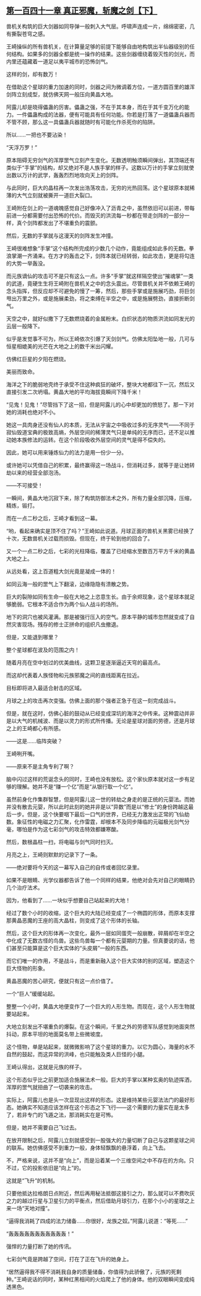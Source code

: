 ## [第一百四十一章 真正邪魔，斩魔之剑【下】](https://www.xxbiquge.com/11_11207/9215595.html)


  兽机关构筑的巨大剑器如同导弹一般刺入大气层。呼啸声连成一片，绵绵密密，几有撕裂苍穹之感。

  王崎操纵的所有兽机关，在计算量足够的前提下能够自由地构筑出半仙器级别的任何结构。如果多的剑器全都是统一操作的结果。这些剑器缠绕着毁灭性的剑光，而内里还蕴藏着一道足以夷平城市的恐怖剑气。

  这样的剑，却有数万！

  在借助这个星球的重力加速的同时，剑器之间为微调着方位，一道方圆百里的雄浑剑阵立刻成型，就仿佛天网一般压向黄晶大地。

  阿露儿却是晓得儡蛊的厉害。儡蛊之强，不在于其本身，而在于其千变万化的能力。一件儡蛊构成的法器，便有可能具有任何功能。你若是打落了一道儡蛊兵器而不管不顾，那么这一具儡蛊兵器就随时有可能化作杀死你的陷阱。

  所以……一把也不要沾染！

  “天浮万罗！”

  原本阻碍无穷剑气的浑厚罡气立刻产生变化。无数透明触须瞬间弹出，其顶端还有类似于“手掌”的结构，却又绝对不是人族手掌的样子。这数以万计的手掌立刻就使出数以万计的武学，轰轰烈烈地攻向天上的剑阵。

  与此同时，巨大的晶柱再一次发出浩荡攻击，无穷的光热回荡。这个星球原本就稀薄的大气立刻就被撕开一道巨大裂口。

  王崎附在剑上的一道魂魄感觉自己好像冲入了沥青之中，虽然依旧可以前进，带每前进一分都需要付出恐怖的代价。而毁灭的洪流每一秒都在带走剑阵的一部分一样，真个剑阵都发出了不堪重负的震颤。

  然后，无数的手掌就与这漫天的剑阵发生冲撞。

  王崎很难想象“手掌”这个结构所完成的少数几个动作，竟能组成如此多的无数。拳浪掌潮一齐涌来。在方才的轰击之下，剑阵本就已经转弱，如此攻击，更是将勾连的大势一举轰没。

  而元族谪仙的攻击可不是只有这么一点。许多“手掌”就这样隔空使出“摧魂掌”一类的武道，竟硬生生将王崎附在兽机关之中的念头震出。尽管兽机关并不依赖王崎的念头指挥，但反应却不可避免的慢了一筹，然后，那些手掌或是施展巧劲，将巨剑甩出万里之外，或是施展柔劲，将之束缚在半空之中，或是施展劈劲，直接折断剑气。

  天空之中，就好似撒下了无数燃烧着的金属粉末。白炽状态的物质洪流如同发光的云层一般降下。

  似乎是发觉事不可为，所以王崎依次引爆了天剑剑气。仿佛太阳坠地一般，几可与恒星相媲美的光芒在大地之上的数千米出闪耀。

  仿佛红巨星的夕阳在燃烧。

  美丽而致命。

  海洋之下的脆弱地壳终于承受不住这种疯狂的破坏，整块大地都往下一沉，然后又直接引发二次坍塌。黄晶大地的平均海拔竟瞬间下降千米！

  “见鬼！见鬼！”尽管挡下了这一招，但是阿露儿的心中却更加的愤怒了。那一下对她的消耗也绝对不小。

  她这一具肉身还没有仙人的本质，无法从宇宙之中吸收过多的无序灵气——不同于寂仙毁道宝典的极致高熵，外层空间的稀薄灵气只是单纯的无序而已，还不足以推动她本族修法的运转。在这个阶段吸收外层空间的灵气是得不偿失的。

  因此，她可以用来锤炼仙力的法力是用一份少一分。

  或许她可以凭借自己的积累，最终赢得这一场战斗，但消耗过多，就等于是让她转劫以来的经营全部泡汤。

  ——不可接受！

  一瞬间，黄晶大地沉寂下来，除了构筑防御法术之外，所有力量全部沉降，压缩，精炼，锻打。

  而在一点二秒之后，王崎才看到这一幕。

  “哟，看起来确实是顶不住了吗？”王崎如此说道。月球正面的兽机关黑雾已经换了十次，无数兽机关过载而损毁。但现在，终于轮到他的回合了。

  又一个一点二秒之后，七彩的光柱降临，覆盖了已经缩水至数百万平方千米的黄晶大地之上。

  从远处看，这上百道粗大剑光竟是凝成一体的！

  如同云海一般的罡气上下翻滚，边缘隐隐有溃散之势。

  巨大的裂隙如同有生命一般在大地之上恣意生长。由于余烬现象，这个星球本就足够脆弱。它根本不适合作为两个仙人战斗的场所。

  地下的洞穴也被风灌满。那是被强行压入的空气。原本平静的城市忽然就变成了自然灾害现场。残存的修士正拼命的组织凡虫撤退。

  但是，又能退到哪里？

  整个星球都在波及的范围之内！

  随着月亮在空中划过的优美曲线，这颗卫星逐渐逼近天穹的最高点。

  而这却代表着人族怪物和元族邪魔之间的直线距离在拉近。

  目标即将进入最适合射击的区域。

  月球之上的攻击再次变强。仿佛上面的那个强者正急于在这一刻完成战斗。

  但是，就在这时，仿佛心脏的鼓动从已经变成深坑的海洋之中传来。这种震动并非是以大气的机械波、而是以灵力的形式所传播。无论是星球对面的劳德，还是月球之上的王崎都心有所感。

  ——这是……临阵突破？

  王崎咧开嘴。

  ——原来不是主角专利了啊？

  脑中闪过这样的荒诞念头的同时，王崎也没有放松。这个家伙原本就对这一步有足够的理解。她并不是“赚一个亿”而是“从银行取一个亿”。

  虽然前身化作集群智慧，但是阿露儿这一世的转劫之身走的是正统的元婴法。而她并没有散去元婴，所以此时此刻的她并非是以“异数”而是以“修士”的身份跨越这最后一步。但是，这个快要咽下最后一口气的世界，已经无力激发出正常的飞仙劫数。象征性的电磁之力汇聚，化作雷霆，却根本不及同步降临的元磁极光剑气分毫，哪怕是作为这七彩剑气的攻击特效都嫌寒酸。

  然后，数根晶柱一扫，将电磁与剑气同时扫灭。

  月亮之上，王崎则默默的记录下了一条。

  ——绝对要将今天的这一幕写入自己的自传或者回忆录里。

  如果不是眼睛、光学仪器都告诉了他一个同样的结果，他绝对会先对自己的眼睛扔几个治疗法术。

  因为，他看到了……一块似乎想要自己站起来的大地！

  经过了数个小时的收缩，这个巨大的大陆已经变成了一个椭圆的形体，而原本支撑那黄晶恶魔的王座的高大晶柱，则变成了这个形体的长轴。

  然后，这个巨大的形体再一次变化，最外一层如同蛋壳一般崩散，碎屑却在半空之中化成了无数古怪的鸟兽。这些鸟兽每一个都有元婴期的力量。但真要说的话，他们甚至只能算是这个巨大实体的“头皮屑”一般的东西。

  而它们唯一的作用，不是战斗，而是重新融入这个巨大实体的别的区域，塑造这个巨大怪物的形象。

  黄晶恶魔的苦心研究，便就只有这一点价值了。

  一个“巨人”缓缓站起。

  整整一个小时，黄晶大地便变作了一个巨大的人形生物。而现在，这个人形生物就要站起来。

  大地立刻发出不堪重负的爆裂。在这个瞬间，千里之外的劳德军队感觉到地面突然抖动，原本平坦的地面莫名带上些微坡度。

  这个怪物，单是站起来，就微微影响了这个星球的重力。以它为圆心，海量的水不自然的鼓起，而这异常的洪峰，也只能触及类人巨怪的小腿。

  王崎认得出，这就是元族的样子。

  这个形态似乎比之前更加适合施展法术一般。巨大的手掌以某种玄奥的轨迹挥洒，浑厚的罡气就扭曲了一切袭来的攻击。

  实际上，阿露儿也是头一次显现出这样的形态。这是维持某些元婴法法门的最好形态。她确实不知道应该怎样在这个形态之下飞行——这个需要的力量实在是太多了，若非专门的飞遁之法，那消耗实在是可怖。

  但是，她并不需要自己飞过去。

  在放开限制之后，阿露儿立刻就感受到一股强大的力量切断了自己与这颗星球之间的联系。她仿佛感受不到重力一般，身体轻飘飘的悬浮着，向上飞去。

  不，严格来说，这并不是“向上”，而是沿着某一个三维空间之中不存在的方向。只不过，它的投影依旧是“向上”的。

  这就是“飞升”的机制。

  只要他抵达拉格朗日点附近，然后再用秘法抵御这接引之力，那么就可以不费吹灰之力的越过行星与卫星引力的平衡点，然后借助月球引力，在那个小小的星球之上来一场“天地对撞”。

  “逼得我消耗了四成的法力储备……你很好，龙族之奴。”阿露儿说道：“等死……”

  “轰轰轰轰轰轰轰轰轰轰轰！”

  强悍的力量打断了她的传讯。

  七彩剑气竟是跨越了空间，打在了正在飞升的她身上。

  “居然逼得我不得不消耗我自身的质量储备，你值得为此骄傲了，元族的死剩种。”王崎说话的同时，某种红黑相间的火焰爬上了他的身体。他的双眼瞬间变成纯透黑色。
